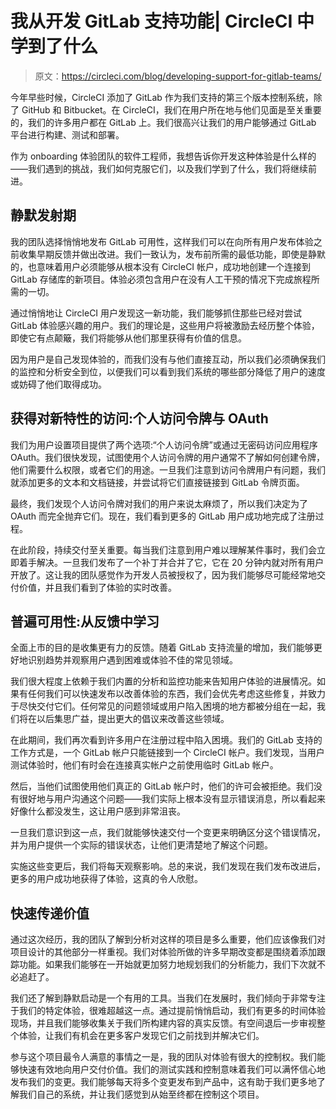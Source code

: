 # 我从开发 GitLab 支持功能| CircleCI 中学到了什么

> 原文：<https://circleci.com/blog/developing-support-for-gitlab-teams/>

今年早些时候，CircleCI 添加了 GitLab 作为我们支持的第三个版本控制系统，除了 GitHub 和 Bitbucket。在 CircleCI，我们在用户所在地与他们见面是至关重要的，我们的许多用户都在 GitLab 上。我们很高兴让我们的用户能够通过 GitLab 平台进行构建、测试和部署。

作为 onboarding 体验团队的软件工程师，我想告诉你开发这种体验是什么样的——我们遇到的挑战，我们如何克服它们，以及我们学到了什么，我们将继续前进。

## 静默发射期

我的团队选择悄悄地发布 GitLab 可用性，这样我们可以在向所有用户发布体验之前收集早期反馈并做出改进。我们一致认为，发布前所需的最低功能，即使是静默的，也意味着用户必须能够从根本没有 CircleCI 帐户，成功地创建一个连接到 GitLab 存储库的新项目。体验必须包含用户在没有人工干预的情况下完成旅程所需的一切。

通过悄悄地让 CircleCI 用户发现这一新功能，我们能够抓住那些已经对尝试 GitLab 体验感兴趣的用户。我们的理论是，这些用户将被激励去经历整个体验，即使它有点颠簸，我们将能够从他们那里获得有价值的信息。

因为用户是自己发现体验的，而我们没有与他们直接互动，所以我们必须确保我们的监控和分析安全到位，以便我们可以看到我们系统的哪些部分降低了用户的速度或妨碍了他们取得成功。

## 获得对新特性的访问:个人访问令牌与 OAuth

我们为用户设置项目提供了两个选项:“个人访问令牌”或通过无密码访问应用程序 OAuth。我们很快发现，试图使用个人访问令牌的用户通常不了解如何创建令牌，他们需要什么权限，或者它们的用途。一旦我们注意到访问令牌用户有问题，我们就添加更多的文本和文档链接，并尝试将它们直接链接到 GitLab 令牌页面。

最终，我们发现个人访问令牌对我们的用户来说太麻烦了，所以我们决定为了 OAuth 而完全抛弃它们。现在，我们看到更多的 GitLab 用户成功地完成了注册过程。

在此阶段，持续交付至关重要。每当我们注意到用户难以理解某件事时，我们会立即着手解决。一旦我们发布了一个补丁并合并了它，它在 20 分钟内就对所有用户开放了。这让我的团队感觉作为开发人员被授权了，因为我们能够尽可能经常地交付价值，并且我们看到了体验的实时改善。

## 普遍可用性:从反馈中学习

全面上市的目的是收集更有力的反馈。随着 GitLab 支持流量的增加，我们能够更好地识别趋势并观察用户遇到困难或体验不佳的常见领域。

我们很大程度上依赖于我们内置的分析和监控功能来告知用户体验的进展情况。如果有任何我们可以快速发布以改善体验的东西，我们会优先考虑这些修复，并致力于尽快交付它们。任何常见的问题领域或用户陷入困境的地方都被分组在一起，我们将在以后集思广益，提出更大的倡议来改善这些领域。

在此期间，我们再次看到许多用户在注册过程中陷入困境。我们的 GitLab 支持的工作方式是，一个 GitLab 帐户只能链接到一个 CircleCI 帐户。我们发现，当用户测试体验时，他们有时会在连接真实帐户之前使用临时 GitLab 帐户。

然后，当他们试图使用他们真正的 GitLab 帐户时，他们的许可会被拒绝。我们没有很好地与用户沟通这个问题——我们实际上根本没有显示错误消息，所以看起来好像什么都没发生，这让用户感到非常沮丧。

一旦我们意识到这一点，我们就能够快速交付一个变更来明确区分这个错误情况，并为用户提供一个实际的错误状态，让他们更清楚地了解这个问题。

实施这些变更后，我们将每天观察影响。总的来说，我们发现在我们发布改进后，更多的用户成功地获得了体验，这真的令人欣慰。

## 快速传递价值

通过这次经历，我的团队了解到分析对这样的项目是多么重要，他们应该像我们对项目设计的其他部分一样重视。我们对体验所做的许多早期改变都是围绕着添加跟踪功能。如果我们能够在一开始就更加努力地规划我们的分析能力，我们下次就不必追赶了。

我们还了解到静默启动是一个有用的工具。当我们在发展时，我们倾向于非常专注于我们的特定体验，很难超越这一点。通过提前悄悄启动，我们有更多的时间体验现场，并且我们能够收集关于我们所构建内容的真实反馈。有空间退后一步审视整个体验，让我们有机会在更多客户发现它们之前找到并解决它们。

参与这个项目最令人满意的事情之一是，我的团队对体验有很大的控制权。我们能够快速有效地向用户交付价值。我们的测试实践和控制意味着我们可以满怀信心地发布我们的变更。我们能够每天将多个变更发布到产品中，这有助于我们更多地了解我们自己的系统，并让我们感觉到从始至终都在控制这个项目。